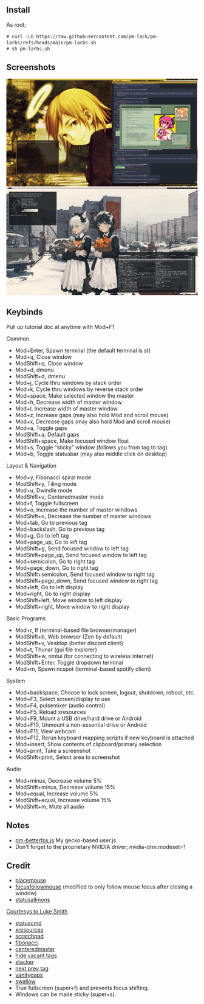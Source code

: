 ## Install

As root;
```
# curl -LO https://raw.githubusercontent.com/pm-lack/pm-larbs/refs/heads/main/pm-larbs.sh
# sh pm-larbs.sh
```

## Screenshots
![ScreenShot](https://raw.githubusercontent.com/pm-lack/pm-larbs/refs/heads/main/screenshot2.png)
![ScreenShot](https://raw.githubusercontent.com/pm-lack/pm-larbs/refs/heads/main/screenshot.png)

## Keybinds

Pull up tutorial doc at anytime with Mod+F1

Common
- Mod+Enter,            Spawn terminal (the default terminal is st)
- Mod+q,                Close window
- ModShift+q,           Close window
- Mod+d,                dmenu
- ModShift+d,           dmenu
- Mod+j,                Cycle thru windows by stack order
- Mod+k,                Cycle thru windows by reverse stack order
- Mod+space,            Make selected window the master
- Mod+h,                Decrease width of master window
- Mod+l,                Increase width of master window
- Mod+z,                Increase gaps (may also hold Mod and scroll mouse)
- Mod+x,                Decrease gaps (may also hold Mod and scroll mouse)
- Mod+a,                Toggle gaps
- ModShift+a,           Default gaps
- ModShift+space,       Make focused window float
- Mod+s,                Toggle “sticky” window (follows you from tag to tag)
- Mod+b,                Toggle statusbar (may also middle click on desktop)

Layout & Navigation
- Mod+y,                Fibonacci spiral mode
- ModShift+y,           Tiling mode
- Mod+u,                Dwindle mode
- ModShift+u,           Centeredmaster mode
- Mod+f,                Toggle fullscreen
- Mod+o,                Increase the number of master windows
- ModShift+o,           Decrease the number of master windows
- Mod+tab,              Go to previous tag
- Mod+backslash,        Go to previous tag
- Mod+g,                Go to left tag
- Mod+page_up,          Go to left tag
- ModShift+g,           Send focused window to left tag
- ModShift+page_up,     Send focused window to left tag
- Mod+semicolon,        Go to right tag
- Mod+page_down,        Go to right tag
- ModShift+semicolon,   Send focused window to right tag
- ModShift+page_down,   Send focused window to right tag
- Mod+left,             Go to left display
- Mod+right,            Go to right display
- ModShift+left,        Move window to left display
- ModShift+right,       Move window to right display

Basic Programs
- Mod+r,                lf (terminal-based file browser/manager)
- ModShift+b,           Web browser (Zen by default)
- ModShift+v,           Vesktop (better discord client)
- Mod+t,                Thunar (gui file explorer)
- ModShift+w,           nmtui (for connecting to wireless internet)
- ModShift+Enter,       Toggle dropdown terminal
- Mod+m,                Spawn ncspot (terminal-based spotify client)

System
- Mod+backspace,        Choose to lock screen, logout, shutdown, reboot, etc.
- Mod+F3,               Select screen/display to use
- Mod+F4,               pulsemixer (audio control)
- Mod+F5,               Reload xresources
- Mod+F9,               Mount a USB drive/hard drive or Android
- Mod+F10,              Unmount a non-essential drive or Android
- Mod+F11,              View webcam
- Mod+F12,              Rerun keyboard mapping scripts if new keyboard is attached
- Mod+insert,           Show contents of clipboard/primary selection
- Mod+print,            Take a screenshot
- ModShift+print,       Select area to screenshot

Audio
- Mod+minus,            Decrease volume 5%
- ModShift+minus,       Decrease volume 15%
- Mod+equal,            Increase volume 5%
- ModShift+equal,       Increase volume 15%
- ModShift+m,           Mute all audio

## Notes
- [pm-betterfox.js](https://github.com/pm-lack/pm-betterfox.js) My gecko-based user.js
- Don't forget to the proprietary NVIDIA driver; nvidia-drm.modeset=1

## Credit
- [placemouse](https://github.com/bakkeby/patches/wiki/placemouse) 
- [focusfollowmouse](https://github.com/bakkeby/patches/wiki/focusfollowmouse) (modified to only follow mouse focus after closing a window)
- [statusallmons](https://dwm.suckless.org/patches/statusallmons/) 

 [Courtesys to Luke Smith](https://github.com/lukesmithxyz/dwm)
- [statuscmd](https://dwm.suckless.org/patches/statuscmd/) 
- [xresources](https://dwm.suckless.org/patches/xresources/) 
- [scratchpad](https://dwm.suckless.org/patches/scratchpad/) 
- [fibonacci](https://dwm.suckless.org/patches/fibonacci/) 
- [centeredmaster](https://dwm.suckless.org/patches/centeredmaster/) 
- [hide vacant tags ](https://dwm.suckless.org/patches/hide_vacant_tags/)
- [stacker](https://dwm.suckless.org/patches/stacker/) 
- [next prev tag ](https://dwm.suckless.org/patches/nextprev/)
- [vanitygaps](https://dwm.suckless.org/patches/vanitygaps/) 
- [swallow](https://dwm.suckless.org/patches/swallow/)
- True fullscreen (super+f) and prevents focus shifting.
- Windows can be made sticky (super+s).
